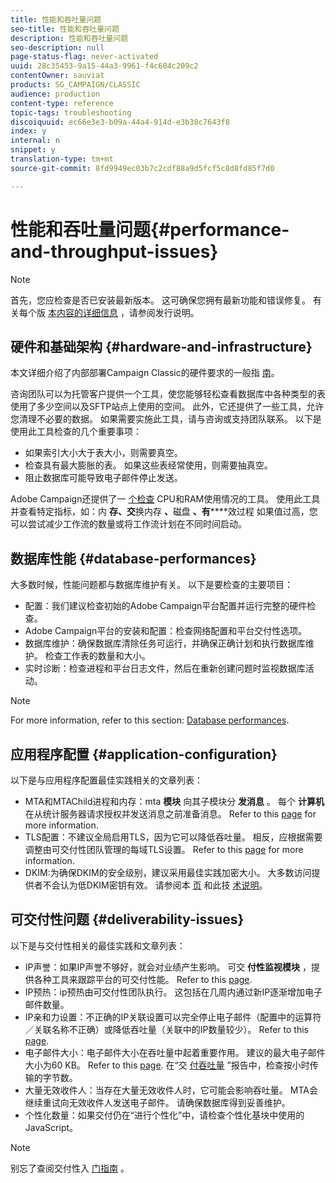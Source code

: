 ```yaml
---
title: 性能和吞吐量问题
seo-title: 性能和吞吐量问题
description: 性能和吞吐量问题
seo-description: null
page-status-flag: never-activated
uuid: 28c35453-9a15-44a3-9961-f4c604c209c2
contentOwner: sauviat
products: SG_CAMPAIGN/CLASSIC
audience: production
content-type: reference
topic-tags: troubleshooting
discoiquuid: ec66e3e3-b09a-44a4-914d-e3b38c7643f8
index: y
internal: n
snippet: y
translation-type: tm+mt
source-git-commit: 8fd9949ec03b7c2cdf88a9d5fcf5c8d8fd85f7d0

---
```



# 性能和吞吐量问题{#performance-and-throughput-issues}

>[!NOTE]
>
>首先，您应检查是否已安装最新版本。 这可确保您拥有最新功能和错误修复。 有关每个版 [本内容的详细信息](https://docs.campaign.adobe.com/doc/AC/en/RN.html) ，请参阅发行说明。

## 硬件和基础架构 {#hardware-and-infrastructure}

本文详细介绍了内部部署Campaign Classic的硬件要求的一般指 [南](https://helpx.adobe.com/campaign/kb/hardware-sizing-guide.html)。

咨询团队可以为托管客户提供一个工具，使您能够轻松查看数据库中各种类型的表使用了多少空间以及SFTP站点上使用的空间。 此外，它还提供了一些工具，允许您清理不必要的数据。 如果需要实施此工具，请与咨询或支持团队联系。 以下是使用此工具检查的几个重要事项：

* 如果索引大小大于表大小，则需要真空。
* 检查具有最大膨胀的表。 如果这些表经常使用，则需要抽真空。
* 阻止数据库可能导致电子邮件停止发送。

Adobe Campaign还提供了一 [个检查](../../production/using/monitoring-processes.md#manual-monitoring) CPU和RAM使用情况的工具。 使用此工具并查看特定指标，如：内 **存、交**&#x200B;换内存 **、**&#x200B;磁盘 **、有******&#x200B;效过程 如果值过高，您可以尝试减少工作流的数量或将工作流计划在不同时间启动。

## 数据库性能 {#database-performances}

大多数时候，性能问题都与数据库维护有关。 以下是要检查的主要项目：

* 配置：我们建议检查初始的Adobe Campaign平台配置并运行完整的硬件检查。
* Adobe Campaign平台的安装和配置：检查网络配置和平台交付性选项。
* 数据库维护：确保数据库清除任务可运行，并确保正确计划和执行数据库维护。 检查工作表的数量和大小。
* 实时诊断：检查进程和平台日志文件，然后在重新创建问题时监视数据库活动。

>[!NOTE]
>
>For more information, refer to this section: [Database performances](../../production/using/database-performances.md).

## 应用程序配置 {#application-configuration}

以下是与应用程序配置最佳实践相关的文章列表：

* MTA和MTAChild进程和内存：mta **模块** 向其子模块分 **发消息** 。 每个 **计算机** 在从统计服务器请求授权并发送消息之前准备消息。 Refer to this [page](../../installation/using/email-deliverability.md) for more information.
* TLS配置：不建议全局启用TLS，因为它可以降低吞吐量。 相反，应根据需要调整由可交付性团队管理的每域TLS设置。 Refer to this [page](../../installation/using/email-deliverability.md#mx-configuration) for more information.
* DKIM:为确保DKIM的安全级别，建议采用最佳实践加密大小。 大多数访问提供者不会认为低DKIM密钥有效。 请参阅本 [页](../../delivery/using/technical-recommendations.md#dkim) 和此技 [术说明](https://helpx.adobe.com/campaign/kb/domain-name-delegation.html)。

## 可交付性问题 {#deliverability-issues}

以下是与交付性相关的最佳实践和文章列表：

* IP声誉：如果IP声誉不够好，就会对业绩产生影响。 可交 **付性监视模块** ，提供各种工具来跟踪平台的可交付性能。 Refer to this [page](../../delivery/using/technical-monitoring.md).
* IP预热：ip预热由可交付性团队执行。 这包括在几周内通过新IP逐渐增加电子邮件数量。
* IP亲和力设置：不正确的IP关联设置可以完全停止电子邮件（配置中的运算符／关联名称不正确）或降低吞吐量（关联中的IP数量较少）。 Refer to this [page](../../installation/using/email-deliverability.md#list-of-ip-addresses-to-use).
* 电子邮件大小：电子邮件大小在吞吐量中起着重要作用。 建议的最大电子邮件大小为60 KB。 Refer to this [page](https://helpx.adobe.com/legal/product-descriptions/campaign.html). 在“交 [付吞吐量](../../reporting/using/delivery-reports.md#delivery-throughput) ”报告中，检查按小时传输的字节数。
* 大量无效收件人：当存在大量无效收件人时，它可能会影响吞吐量。 MTA会继续重试向无效收件人发送电子邮件。 请确保数据库得到妥善维护。
* 个性化数量：如果交付仍在“进行个性化”中，请检查个性化基块中使用的JavaScript。

>[!NOTE]
>
>别忘了查阅交付性入 [门指南](https://docs.campaign.adobe.com/doc/AC/getting_started/EN/deliverability.html) 。

